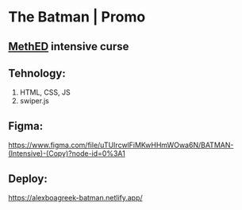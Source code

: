 # The Batman | Promo

## [MethED](https://methed.ru/) intensive curse

## Tehnology: 

1. HTML, CSS, JS
2. swiper.js

## Figma:
https://www.figma.com/file/uTUIrcwlFiMKwHHmWOwa6N/BATMAN-(Intensive)-(Copy)?node-id=0%3A1
## Deploy:
https://alexboagreek-batman.netlify.app/
